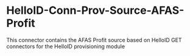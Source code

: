 # HelloID-Conn-Prov-Source-AFAS-Profit
This connector contains the AFAS Profit source based on HelloID GET connectors for the HelloID provisioning module
